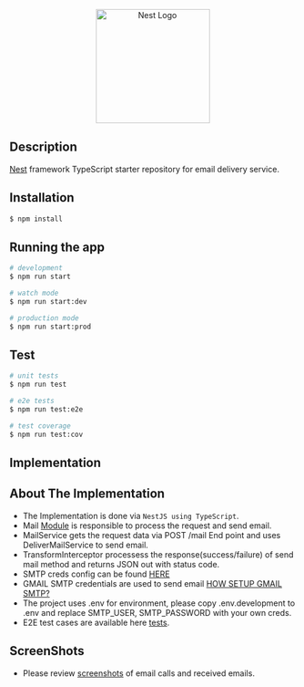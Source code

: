 <p align="center">
  <a href="http://nestjs.com/" target="blank"><img src="https://nestjs.com/img/logo-small.svg" width="200" alt="Nest Logo" /></a>
</p>

[circleci-image]: https://img.shields.io/circleci/build/github/nestjs/nest/master?token=abc123def456
[circleci-url]: https://circleci.com/gh/nestjs/nest

## Description

[Nest](https://github.com/nestjs/nest) framework TypeScript starter repository for email delivery service.

## Installation

```bash
$ npm install
```

## Running the app

```bash
# development
$ npm run start

# watch mode
$ npm run start:dev

# production mode
$ npm run start:prod
```

## Test

```bash
# unit tests
$ npm run test

# e2e tests
$ npm run test:e2e

# test coverage
$ npm run test:cov
```

## Implementation

## About The Implementation

* The Implementation is done via `NestJS using TypeScript`.
* Mail [Module](https://github.com/faisalsiddiq87/email-delivery/tree/master/src/mail) is responsible to process the request and send email.
* MailService gets the request data via POST /mail End point and uses DeliverMailService to send email.
* TransformInterceptor processess the response(success/failure) of send mail method and returns JSON out with status code.
* SMTP creds config can be found [HERE](https://github.com/faisalsiddiq87/email-delivery/tree/master/src/config)
* GMAIL SMTP credentials are used to send email [HOW SETUP GMAIL SMTP?](https://www.youtube.com/watch?v=1YXVdyVuFGA)
* The project uses .env for environment, please copy .env.development to .env and replace SMTP_USER, SMTP_PASSWORD with your own creds.
* E2E test cases are available here [tests](https://github.com/faisalsiddiq87/email-delivery/tree/master/test).

## ScreenShots

* Please review [screenshots](https://github.com/faisalsiddiq87/email-delivery/tree/master/images) of email calls and received emails.